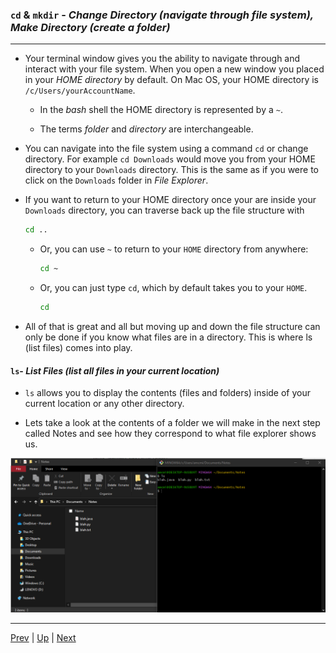 ### `cd` & `mkdir` - *Change Directory (navigate through file system), Make Directory (create a folder)*

<hr />


* Your terminal window gives you the ability to navigate through and interact with your file system. When you open a new window you placed in your _HOME directory_ by default. On Mac OS, your HOME directory is `/c/Users/yourAccountName`.

  * In the _bash_ shell the HOME directory is represented by a `~`.

  * The terms _folder_ and _directory_ are interchangeable.

* You can navigate into the file system using a command `cd` or change directory. For example ```cd Downloads``` would move you from your HOME directory to your `Downloads` directory. This is the same as if you were to click on the `Downloads` folder in _File Explorer_.

* If you want to return to your HOME directory once your are inside your `Downloads` directory, you can traverse back up the file structure with

  ```bash
  cd ..
  ```

  * Or, you can use `~` to return to your ``HOME`` directory from anywhere:

    ```bash
    cd ~
    ```

  * Or, you can just type `cd`, which by default takes you to your ``HOME``.

    ```bash
    cd
    ```
* All of that is great and all but moving up and down the file structure can only be done if you know what files are in a directory. This is where ls (list files) comes into play.

#### `ls`- *List Files (list all files in your current location)*

* `ls` allows you to display the contents (files and folders) inside of your current location or any other directory.

* Lets take a look at the contents of a folder we will make in the next step called Notes and see how they correspond to what file explorer shows us.

![ls Command](../../images/ls.png)


<hr>

[Prev](unixCommands.md) | [Up](README.md) | [Next](mkdir-touch.md)

